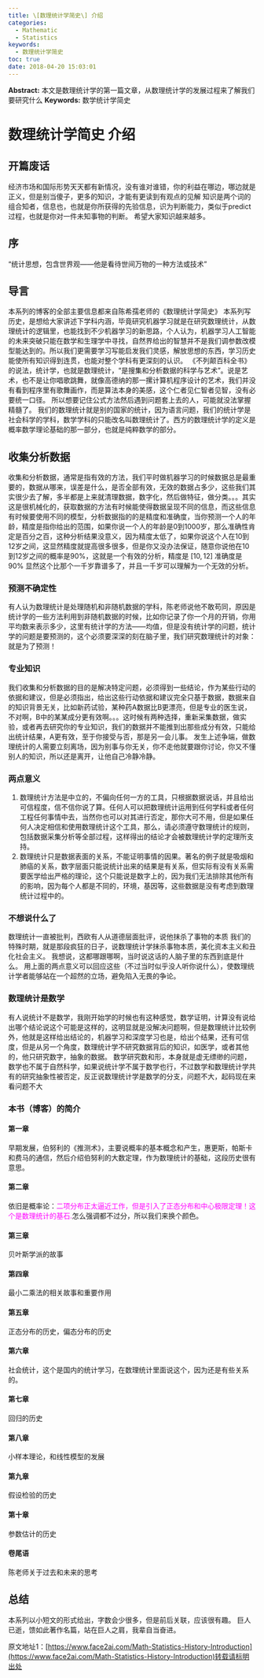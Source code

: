 ```yaml
---
title: \[数理统计学简史\] 介绍
categories:
  - Mathematic
  - Statistics
keywords:
  - 数理统计学简史
toc: true
date: 2018-04-20 15:03:01
---
```


**Abstract:** 本文是数理统计学的第一篇文章，从数理统计学的发展过程来了解我们要研究什么
**Keywords:** 数学统计学简史

<!--more-->
# 数理统计学简史 介绍
## 开篇废话
经济市场和国际形势天天都有新情况，没有谁对谁错，你的利益在哪边，哪边就是正义，但是别当傻子，更多的知识，才能有更读到有观点的见解
知识是两个词的组合知者，信息也，也就是你所获得的先验信息，识为判断能力，类似于predict过程，也就是你对一件未知事物的判断。
希望大家知识越来越多。
## 序
“统计思想，包含世界观——他是看待世间万物的一种方法或技术”
## 导言
本系列的博客的全部主要信息都来自陈希孺老师的《数理统计学简史》
本系列写历史，是想给大家讲述下学科内涵，毕竟研究机器学习就是在研究数理统计，从数理统计的逻辑里，也能找到不少机器学习的新思路，个人认为，机器学习人工智能的未来突破只能在数学和生理学中寻找，自然界给出的智慧并不是我们调参数改模型能达到的。所以我们更需要学习写能启发我们灵感，解放思想的东西，学习历史能使所有知识得到连贯，也能对整个学科有更深刻的认识。
《不列颠百科全书》的说法，统计学，也就是数理统计，“是搜集和分析数据的科学与艺术”。说是艺术，也不是让你唱歌跳舞，就像高德纳的那一摞计算机程序设计的艺术，我们并没有看到程序里有歌舞画作，而是算法本身的美感，这个仁者见仁智者见智，没有必要统一口径。
所以想要记住公式方法然后遇到问题套上去的人，可能就没法掌握精髓了。
我们的数理统计就是别的国家的统计，因为语言问题，我们的统计学是社会科学的学科，数学学科的只能改名叫数理统计了。西方的数理统计学的定义是概率数学理论基础的那一部分，也就是纯粹数学的部分。
## 收集分析数据
收集和分析数据，通常是指有效的方法，我们平时做机器学习的时候数据总是最重要的，数据从哪来，误差是什么，是否全部有效，无效的数据占多少，这些我们其实很少去了解，多半都是上来就清理数据，数字化，然后做特征，做分类。。。其实这是很机械化的，获取数据的方法有时候能使得数据呈现不同的信息，而这些信息有时候要使用不同的模型，分析数据指的的是精度和准确度，当你预测一个人的年龄，精度是指你给出的范围，如果你说一个人的年龄是0到1000岁，那么准确性肯定是百分之百，这种分析结果没意义，因为精度太低了，如果你说这个人在10到12岁之间，这显然精度就提高很多很多，但是你又没办法保证，随意你说他在10到12岁之间的概率是90%，这就是一个有效的分析，精度是 $[10,12]$ 准确度是 $90\%$ 显然这个比那个一千岁靠谱多了，并且一千岁可以理解为一个无效的分析。
### 预测不确定性
有人认为数理统计是处理随机和非随机数据的学科，陈老师说他不敢苟同，原因是统计学的一些方法利用到非随机数据的时候，比如你记录了你一个月的开销，你用平均数来表示多少，这里有统计学的方法——均值，但是没有统计学的问题，统计学的问题是要预测的，这个必须要深深的刻在脑子里，我们研究数理统计的对象：就是为了预测！
### 专业知识
我们收集和分析数据的目的是解决特定问题，必须得到一些结论，作为某些行动的依据和建议，但是必须指出，给出这些行动依据和建议完全只基于数据，数据来自的知识背景无关，比如新药试验，某种药A数据比B更漂亮，但是专业的医生说，不对啊，B中的某某成分更有效啊。。。这时候有两种选择，重新采集数据，做实验，或者再去研究你的专业知识，我们的数据并不能推到出那些成分有效，只能给出统计结果，A更有效，至于你接受与否，那是另一会儿事。
发生上述争端，做数理统计的人需要立刻离场，因为别事与你无关，你不走他就要跟你讨论，你又不懂别人的知识，所以还是离开，让他自己冷静冷静。
### 两点意义
1. 数理统计方法是中立的，不偏向任何一方的工具，只根据数据说话，并且给出可信程度，信不信你说了算。任何人可以把数理统计运用到任何学科或者任何工程任何事情中去，当然你也可以对其进行否定，那你大可不用，但是如果任何人决定相信和使用数理统计这个工具，那么，请必须遵守数理统计的规则，包括数据采集分析等全部过程，这样得出的结论才会被数理统计学的定理所支持。
2. 数理统计只是数据表面的关系，不能证明事情的因果。著名的例子就是吸烟和肺癌的关系，数字层面只能说统计出来的结果是有关系，但实际有没有关系需要医学给出严格的理论，这个只能说是数字上的，因为我们无法排除其他所有的影响，因为每个人都是不同的，环境，基因等，这些数据是没有考虑到数理统计过程中的。

### 不想说什么了
数理统计一直被批判，西欧有人从道德层面批评，说他抹杀了事物的本质
我们的特殊时期，就是那段疯狂的日子，说数理统计学抹杀事物本质，美化资本主义和丑化社会主义。
我想说，这都哪跟哪啊，当时说这话的人脑子里的东西到底是什么。
用上面的两点意义可以回应这些（不过当时似乎没人听你说什么），使数理统计学者能够站在一个超然的立场，避免陷入无畏的争论。
### 数理统计是数学
有人说统计不是数学，我刚开始学的时候也有这种感觉，数学证明，计算没有说给出哪个结论说这个可能是这样的，这明显就是没解决问题啊，但是数理统计比较例外，他就是这样给出结论的，机器学习和深度学习也是，给出个结果，还有可信度，但是从另一个角度，数理统计学不研究数据背后的知识，如医学，或者其他的，他只研究数字，抽象的数据。
数学研究数和形，本身就是虚无缥缈的问题，数学也不属于自然科学，如果说统计学不属于数学也行，不过数学和数理统计学共有的研究抽象性被否定，反正说数理统计学是数学的分支，问题不大，起码现在来看问题不大
### 本书（博客）的简介
#### 第一章
早期发展，伯努利的《推测术》，主要说概率的基本概念和产生，惠更斯，帕斯卡和费马的通信，然后介绍伯努利的大数定理，作为数理统计的基础，这段历史很有意思。
#### 第二章
依旧是概率论：<font color="ff00ff">二项分布正太逼近工作，但是引入了正态分布和中心极限定理！这个是数理统计的基石.</font>怎么强调都不过分，所以我们来换个颜色。
#### 第三章
贝叶斯学派的故事
#### 第四章
最小二乘法的相关故事和重要作用
#### 第五章
正态分布的历史，偏态分布的历史
#### 第六章
社会统计，这个是国内的统计学习，在数理统计里面说这个，因为还是有些关系的。
#### 第七章
回归的历史
#### 第八章
小样本理论，和线性模型的发展
#### 第九章
假设检验的历史
#### 第十章
参数估计的历史
#### 卷尾语
陈老师关于过去和未来的思考

## 总结
本系列以小短文的形式给出，字数会少很多，但是前后关联，应该很有趣。
巨人已逝，馈如此著作名篇，站在巨人之肩，我辈自当奋进。





原文地址1：[https://www.face2ai.com/Math-Statistics-History-Introduction](https://www.face2ai.com/Math-Statistics-History-Introduction)转载请标明出处
